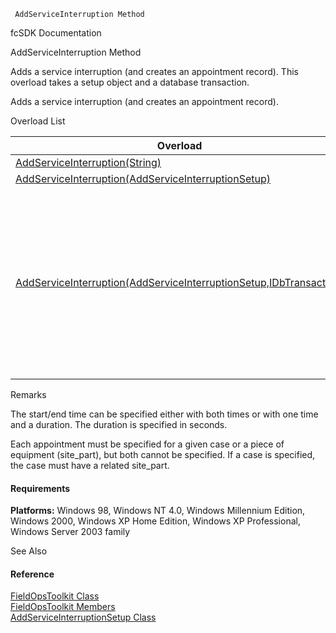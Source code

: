 ﻿     AddServiceInterruption Method                                                   

fcSDK Documentation

AddServiceInterruption Method

Adds a service interruption (and creates an appointment record). This overload takes a setup object and a database transaction.

Adds a service interruption (and creates an appointment record).

Overload List

| Overload | Description |
| --- | --- |
| [AddServiceInterruption(String)](FChoice.Toolkits.Clarify~FChoice.Toolkits.Clarify.FieldOps.FieldOpsToolkit~AddServiceInterruption(String).md) |   |
| [AddServiceInterruption(AddServiceInterruptionSetup)](FChoice.Toolkits.Clarify~FChoice.Toolkits.Clarify.FieldOps.FieldOpsToolkit~AddServiceInterruption(AddServiceInterruptionSetup).md) |   |
| [AddServiceInterruption(AddServiceInterruptionSetup,IDbTransaction)](FChoice.Toolkits.Clarify~FChoice.Toolkits.Clarify.FieldOps.FieldOpsToolkit~AddServiceInterruption(AddServiceInterruptionSetup,IDbTransaction).md) | Adds a service interruption (and creates an appointment record). This overload takes a setup object and a database transaction.   |

Remarks

The start/end time can be specified either with both times or with one time and a duration. The duration is specified in seconds.

Each appointment must be specified for a given case or a piece of equipment (site_part), but both cannot be specified. If a case is specified, the case must have a related site_part.

#### Requirements

**Platforms:** Windows 98, Windows NT 4.0, Windows Millennium Edition, Windows 2000, Windows XP Home Edition, Windows XP Professional, Windows Server 2003 family

See Also

#### Reference

[FieldOpsToolkit Class](FChoice.Toolkits.Clarify~FChoice.Toolkits.Clarify.FieldOps.FieldOpsToolkit.md)  
[FieldOpsToolkit Members](FChoice.Toolkits.Clarify~FChoice.Toolkits.Clarify.FieldOps.FieldOpsToolkit_members.md)  
[AddServiceInterruptionSetup Class](FChoice.Toolkits.Clarify~FChoice.Toolkits.Clarify.FieldOps.AddServiceInterruptionSetup.md)